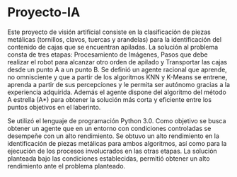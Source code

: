 # Proyecto-IA
Este proyecto de visión artificial consiste en la clasificación de piezas metálicas (tornillos, clavos, tuercas y arandelas) para la identificación del contenido de cajas que se encuentran apiladas. La solución al problema consta de tres etapas: Procesamiento de Imágenes, Pasos que debe realizar el robot para alcanzar otro orden de apilado y Transportar las cajas desde un punto A a un punto B. Se definió un agente racional que aprende, no omnisciente y que a partir de los algoritmos KNN y K-Means se entrene, aprenda a partir de sus percepciones y le permita ser autónomo gracias a la experiencia adquirida. Además el agente dispone del algoritmo del método A estrella (A*) para obtener la solución más corta y eficiente entre los puntos objetivos en el laberinto. 

Se utilizó el lenguaje de programación Python 3.0. Como objetivo se busca obtener un agente que en un entorno con condiciones controladas se desempeñe con un alto rendimiento. Se obtuvo un alto rendimiento en la identificación de piezas metálicas para ambos algoritmos, así como para la ejecución de los procesos involucrados en las otras etapas. La solución planteada bajo las condiciones establecidas, permitió obtener un alto rendimiento ante el problema planteado.